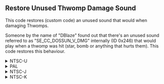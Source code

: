 ## Restore Unused Thwomp Damage Sound

This code restores (custom code) an unused sound that would when damaging Thwomps.

Someone by the name of "DBlaze" found out that there's an unused sound referred to as "SE_CC_DOSSUN_V_DMG" internally (ID 0x246) that would play when a thwomp was hit (star, bomb or anything that hurts them). This code restores this behaviour.

<details>
<summary>NTSC-U</summary>

```powerpc
C2753178 00000006
7FE3FB78 9421FF80
BC610008 38800246
3D808080 618CCA48
7D8903A6 4E800421
B8610008 38210080
60000000 00000000
```
</details>

<details>
<summary>PAL</summary>

```powerpc
C27600C4 00000006
7FE3FB78 9421FF80
BC610008 38800246
3D808082 618C055C
7D8903A6 4E800421
B8610008 38210080
60000000 00000000
```
</details>

<details>
<summary>NTSC-J</summary>

```powerpc
C275F730 00000006
7FE3FB78 9421FF80
BC610008 38800246
3D808081 618CFBC8
7D8903A6 4E800421
B8610008 38210080
60000000 00000000
```
</details>

<details>
<summary>NTSC-K</summary>

```powerpc
C274E484 00000006
7FE3FB78 9421FF80
BC610008 38800246
3D808080 618CE91C
7D8903A6 4E800421
B8610008 38210080
60000000 00000000
```
</details>